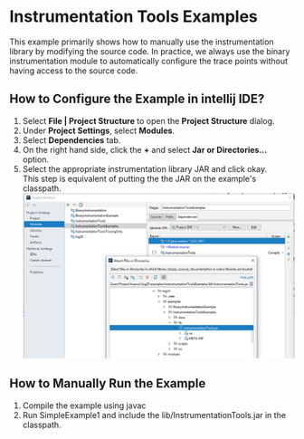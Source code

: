 # Instrumentation Tools Examples
This example primarily shows how to manually use the instrumentation library 
by modifying the source code.
In practice, we always use the binary instrumentation module to automatically 
configure the trace points without having access to the source code.

## How to Configure the Example in intellij IDE? 
1. Select **File | Project Structure** to open the **Project Structure** dialog.
2. Under **Project Settings**, select **Modules**. 
3. Select **Dependencies** tab.
4. On the right hand side, click the **+** and select **Jar or Directories...** option.
5. Select the appropriate instrumentation library JAR and click okay.    
This step is equivalent of putting the the JAR on the example's classpath.    
![Configure Library](docs/assets/ConfigureLibraryJar.PNG)

## How to Manually Run the Example
1. Compile the example using javac
2. Run SimpleExample1 and include the lib/InstrumentationTools.jar in the classpath.
